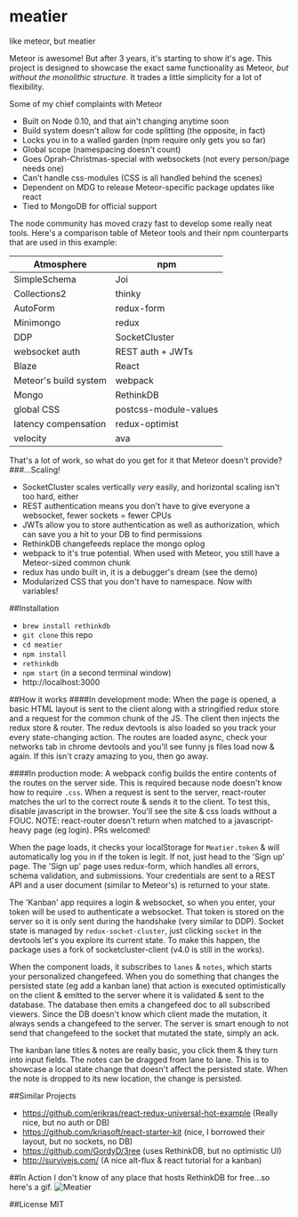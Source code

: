 # meatier
like meteor, but meatier

Meteor is awesome! But after 3 years, it's starting to show it's age. This project is designed to showcase 
the exact same functionality as Meteor, *but without the monolithic structure.* 
It trades a little simplicity for a lot of flexibility.

Some of my chief complaints with Meteor
 - Built on Node 0.10, and that ain't changing anytime soon
 - Build system doesn't allow for code splitting (the opposite, in fact)
 - Locks you in to a walled garden (npm require only gets you so far)
 - Global scope (namespacing doesn't count)
 - Goes Oprah-Christmas-special with websockets (not every person/page needs one)
 - Can't handle css-modules (CSS is all handled behind the scenes)
 - Dependent on MDG to release Meteor-specific package updates like react
 - Tied to MongoDB for official support
 
The node community has moved crazy fast to develop some really neat tools. Here's a comparison table of Meteor tools
and their npm counterparts that are used in this example:

| Atmosphere            | npm                   |
|-----------------------|-----------------------|
| SimpleSchema          | Joi                   |
| Collections2          | thinky                |
| AutoForm              | redux-form            |
| Minimongo             | redux                 |
| DDP                   | SocketCluster         |
| websocket auth        | REST auth + JWTs      |
| Blaze                 | React                 |
| Meteor's build system | webpack               |
| Mongo                 | RethinkDB             |
| global CSS            | postcss-module-values |
| latency compensation  | redux-optimist        |
| velocity              | ava                   |

That's a lot of work, so what do you get for it that Meteor doesn't provide?
###...Scaling! 
 - SocketCluster scales vertically *very* easily, and horizontal scaling isn't too hard, either
 - REST authentication means you don't have to give everyone a websocket, fewer sockets = fewer CPUs
 - JWTs allow you to store authentication as well as authorization, which can save you a hit to your DB to find permissions
 - RethinkDB changefeeds replace the mongo oplog
 - webpack to it's true potential. When used with Meteor, you still have a Meteor-sized common chunk
 - redux has undo built in, it is a debugger's dream (see the demo)
 - Modularized CSS that you don't have to namespace. Now with variables!
 
##Installation
- `brew install rethinkdb`
- `git clone` this repo
- `cd meatier`
- `npm install`
- `rethinkdb`
- `npm start` (in a second terminal window)
- http://localhost:3000

##How it works
####In development mode:
When the page is opened, a basic HTML layout is sent to the client along with a stringified redux store and a request for the common chunk of the JS.
The client then injects the redux store & router. 
The redux devtools is also loaded so you track your every state-changing action. 
The routes are loaded async, check your networks tab in chrome devtools and you'll see funny js files load now & again. 
If this isn't crazy amazing to you, then go away.

####In production mode:
A webpack config builds the entire contents of the routes on the server side.
This is required because node doesn't know how to require `.css`.
When a request is sent to the server, react-router matches the url to the correct route & sends it to the client.
To test this, disable javascript in the browser. You'll see the site & css loads without a FOUC.
NOTE: react-router doesn't return when matched to a javascript-heavy page (eg login). PRs welcomed!


When the page loads, it checks your localStorage for `Meatier.token` & will automatically log you in if the token is legit. 
If not, just head to the 'Sign up' page. The 'Sign up' page uses redux-form, which handles all errors, schema validation,
and submissions. Your credentials are sent to a REST API and a user document (similar to Meteor's) is returned to your state.

The 'Kanban' app requires a login & websocket, so when you enter, your token will be used to authenticate a websocket.
That token is stored on the server so it is only sent during the handshake (very similar to DDP). Socket state is managed
by `redux-socket-cluster`, just clicking `socket` in the devtools let's you explore its current state. 
To make this happen,  the package uses a fork of socketcluster-client (v4.0 is still in the works). 

When the component loads, it subscribes to `lanes` & `notes`, which starts your personalized changefeed.
When you do something that changes the persisted state (eg add a kanban lane) that action is executed
optimistically on the client & emitted to the server where it is validated & sent to the database. 
The database then emits a changefeed doc to all subscribed viewers.
Since the DB doesn't know which client made the mutation, it always sends a changefeed to the server.
The server is smart enough to not send that changefeed to the socket that mutated the state, simply an ack.

The kanban lane titles & notes are really basic, you click them & they turn into input fields. 
The notes can be dragged from lane to lane. This is to showcase a local state change that doesn't affect the persisted state.
When the note is dropped to its new location, the change is persisted. 


##Similar Projects
 - https://github.com/erikras/react-redux-universal-hot-example (Really nice, but no auth or DB)
 - https://github.com/kriasoft/react-starter-kit (nice, I borrowed their layout, but no sockets, no DB)
 - https://github.com/GordyD/3ree (uses RethinkDB, but no optimistic UI)
 - http://survivejs.com/ (A nice alt-flux & react tutorial for a kanban)

##In Action
I don't know of any place that hosts RethinkDB for free...so here's a gif. 
![Meatier](http://imgur.com/B3IErZr.gif)

##License
MIT




